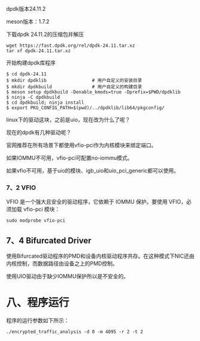 dpdk版本24.11.2

meson版本：1.7.2



下载dpdk 24.11.2的压缩包并解压

```
wget https://fast.dpdk.org/rel/dpdk-24.11.tar.xz
tar xf dpdk-24.11.tar.xz
```



开始构建dpdk库程序

```
$ cd dpdk-24.11
$ mkdir dpdklib                 # 用户自定义的安装目录
$ mkdir dpdkbuild               # 用户自定义的构建目录
$ meson setup dpdkbuild -Denable_kmods=true -Dprefix=$PWD/dpdklib
$ ninja -C dpdkbuild
$ cd dpdkbuild; ninja install
$ export PKG_CONFIG_PATH=$(pwd)/../dpdklib/lib64/pkgconfig/
```



linux下的驱动这块，之前是uio，现在改为什么了呢？

现在的dpdk有几种驱动呢？



官网推荐在所有场景下都使用vfio-pci作为内核模块来绑定端口。

如果IOMMU不可用，vfio-pci可配置no-iommu模式。

如果vfio不可用，基于uio的模块、igb_uio和uio_pci_generic都可以使用。

### 7、2 VFIO

VFIO 是一个强大且安全的驱动程序，它依赖于 IOMMU 保护。要使用 VFIO，必须加载 vfio-pci 模块：

```
sudo modprobe vfio-pci
```







## 7、4 Bifurcated Driver

使用Bifurcated驱动程序的PMD和设备内核驱动程序共存。在这种模式下NIC还由内核控制，而数据路径由设备之上的PMD控制。



使用UIO驱动由于缺少IOMMU保护所以是不安全的。



# 八、程序运行

程序的运行参数如下所示：

```
./encrypted_traffic_analysis -d 0 -m 4095 -r 2 -t 2
```

